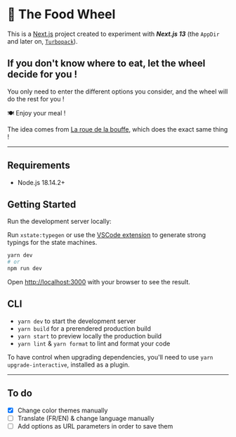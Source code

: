 # 🍱 The Food Wheel

This is a [Next.js](https://nextjs.org/) project created to experiment with **_Next.js 13_** (the `AppDir` and later on, [`Turbopack`](https://turbo.build/pack)).

## If you don't know where to eat, let the wheel decide for you !

You only need to enter the different options you consider, and the wheel will do the rest for you !

🍽️ Enjoy your meal !

The idea comes from [La roue de la bouffe](http://www.larouedelabouffe.fr/), which does the exact same thing !

---

## Requirements

- Node.js 18.14.2+

## Getting Started

Run the development server locally:

Run `xstate:typegen` or use the [VSCode extension](https://marketplace.visualstudio.com/items?itemName=statelyai.stately-vscode) to generate strong typings for the state machines.

```bash
yarn dev
# or
npm run dev
```

Open [http://localhost:3000](http://localhost:3000) with your browser to see the result.

## CLI

- `yarn dev` to start the development server
- `yarn build` for a prerendered production build
- `yarn start` to preview locally the production build
- `yarn lint` & `yarn format` to lint and format your code

To have control when upgrading dependencies, you'll need to use `yarn upgrade-interactive`, installed as a plugin.

---

## To do

- [x] Change color themes manually
- [ ] Translate (FR/EN) & change language manually
- [ ] Add options as URL parameters in order to save them
